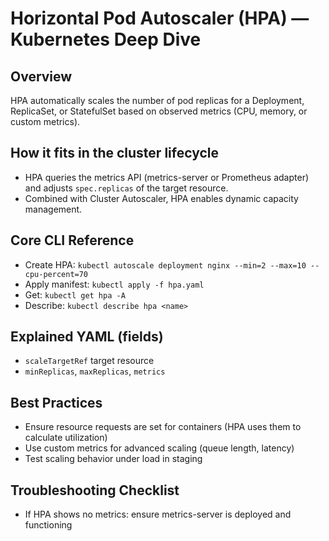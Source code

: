 # Horizontal Pod Autoscaler (HPA) — Kubernetes Deep Dive

## Overview
HPA automatically scales the number of pod replicas for a Deployment, ReplicaSet, or StatefulSet based on observed metrics (CPU, memory, or custom metrics).

## How it fits in the cluster lifecycle
- HPA queries the metrics API (metrics-server or Prometheus adapter) and adjusts `spec.replicas` of the target resource.
- Combined with Cluster Autoscaler, HPA enables dynamic capacity management.

## Core CLI Reference
- Create HPA: `kubectl autoscale deployment nginx --min=2 --max=10 --cpu-percent=70`
- Apply manifest: `kubectl apply -f hpa.yaml`
- Get: `kubectl get hpa -A`
- Describe: `kubectl describe hpa <name>`

## Explained YAML (fields)
- `scaleTargetRef` target resource
- `minReplicas`, `maxReplicas`, `metrics`

## Best Practices
- Ensure resource requests are set for containers (HPA uses them to calculate utilization)
- Use custom metrics for advanced scaling (queue length, latency)
- Test scaling behavior under load in staging

## Troubleshooting Checklist
- If HPA shows no metrics: ensure metrics-server is deployed and functioning
